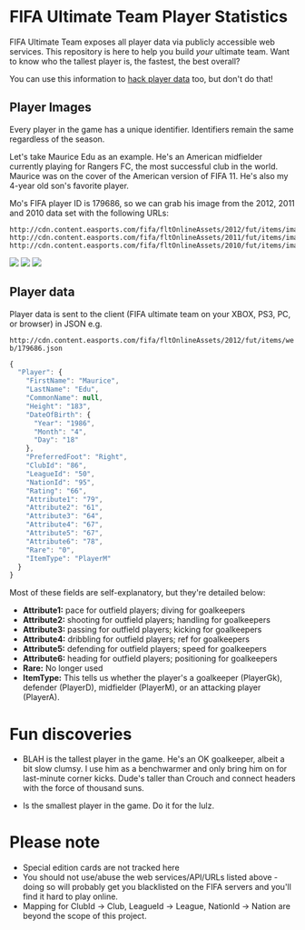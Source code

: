 # FIFA Ultimate Team Player Statistics

FIFA Ultimate Team exposes all player data via publicly accessible web services. This repository is here to help you build *your* ultimate team. Want to know who the tallest player is, the fastest, the best overall?

You can use this information to [hack player data](http://www.youtube.com/watch?v=vslVG-oIhcc) too, but don't do that!

## Player Images

Every player in the game has a unique identifier. Identifiers remain the same regardless of the season.

Let's take Maurice Edu as an example. He's an American midfielder currently playing for Rangers FC, the most successful club in the world. Maurice was on the cover of the American version of FIFA 11. He's also my 4-year old son's favorite player.

Mo's FIFA player ID is 179686, so we can grab his image from the 2012, 2011 and 2010 data set with the following URLs:

```
http://cdn.content.easports.com/fifa/fltOnlineAssets/2012/fut/items/images/players/web/179686.png
http://cdn.content.easports.com/fifa/fltOnlineAssets/2011/fut/items/images/players/web/179686.png
http://cdn.content.easports.com/fifa/fltOnlineAssets/2010/fut/items/images/players/web/179686.png
```

![](http://i.imgur.com/D9pTc.png)
![](http://i.imgur.com/Qph7i.png)
![](http://i.imgur.com/W6n3n.png)


## Player data

Player data is sent to the client (FIFA ultimate team on your XBOX, PS3, PC, or browser) in JSON e.g.

`http://cdn.content.easports.com/fifa/fltOnlineAssets/2012/fut/items/web/179686.json`

```javascript
{
  "Player": {
    "FirstName": "Maurice",
    "LastName": "Edu",
    "CommonName": null,
    "Height": "183",
    "DateOfBirth": {
      "Year": "1986",
      "Month": "4",
      "Day": "18"
    },
    "PreferredFoot": "Right",
    "ClubId": "86",
    "LeagueId": "50",
    "NationId": "95",
    "Rating": "66",
    "Attribute1": "79",
    "Attribute2": "61",
    "Attribute3": "64",
    "Attribute4": "67",
    "Attribute5": "67",
    "Attribute6": "78",
    "Rare": "0",
    "ItemType": "PlayerM"
  }
}
```

Most of these fields are self-explanatory, but they're detailed below:

* **Attribute1:** pace for outfield players; diving for goalkeepers
* **Attribute2:** shooting for outfield players; handling for  goalkeepers
* **Attribute3:** passing for outfield players; kicking for goalkeepers
* **Attribute4:** dribbling for outfield players; ref for goalkeepers
* **Attribute5:** defending for outfield players; speed for goalkeepers
* **Attribute6:** heading for outfield players; positioning for goalkeepers
* **Rare:** No longer used
* **ItemType:** This tells us whether the player's a goalkeeper (PlayerGk), defender (PlayerD), midfielder (PlayerM), or an attacking player (PlayerA).


# Fun discoveries

* BLAH is the tallest player in the game. He's an OK goalkeeper, albeit a bit slow clumsy. I use him as a benchwarmer and only bring him on for last-minute corner kicks. Dude's taller than Crouch and connect headers with the force of  thousand suns.

* Is the smallest player in the game. Do it for the lulz.

# Please note

* Special edition cards are not tracked here
* You should not use/abuse the web services/API/URLs listed above - doing so will probably get you blacklisted on the FIFA servers and you'll find it hard to play online.
* Mapping for ClubId -> Club, LeagueId -> League, NationId -> Nation are beyond the scope of this project.